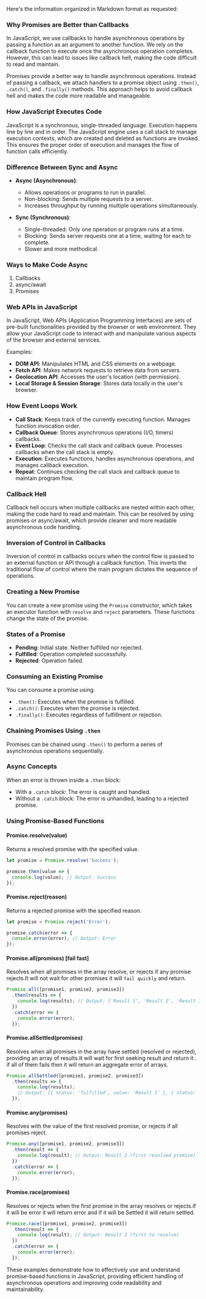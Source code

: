 Here's the information organized in Markdown format as requested:

### Why Promises are Better than Callbacks

In JavaScript, we use callbacks to handle asynchronous operations by passing a function as an argument to another function. We rely on the callback function to execute once the asynchronous operation completes. However, this can lead to issues like callback hell, making the code difficult to read and maintain.

Promises provide a better way to handle asynchronous operations. Instead of passing a callback, we attach handlers to a promise object using `.then()`, `.catch()`, and `.finally()` methods. This approach helps to avoid callback hell and makes the code more readable and manageable.

### How JavaScript Executes Code

JavaScript is a synchronous, single-threaded language. Execution happens line by line and in order. The JavaScript engine uses a call stack to manage execution contexts, which are created and deleted as functions are invoked. This ensures the proper order of execution and manages the flow of function calls efficiently.

### Difference Between Sync and Async

- **Async (Asynchronous)**:
  - Allows operations or programs to run in parallel.
  - Non-blocking: Sends multiple requests to a server.
  - Increases throughput by running multiple operations simultaneously.

- **Sync (Synchronous)**:
  - Single-threaded: Only one operation or program runs at a time.
  - Blocking: Sends server requests one at a time, waiting for each to complete.
  - Slower and more methodical.

### Ways to Make Code Async

1. Callbacks
2. async/await
3. Promises

### Web APIs in JavaScript

In JavaScript, Web APIs (Application Programming Interfaces) are sets of pre-built functionalities provided by the browser or web environment. They allow your JavaScript code to interact with and manipulate various aspects of the browser and external services.

Examples:
- **DOM API**: Manipulates HTML and CSS elements on a webpage.
- **Fetch API**: Makes network requests to retrieve data from servers.
- **Geolocation API**: Accesses the user's location (with permission).
- **Local Storage & Session Storage**: Stores data locally in the user's browser.

### How Event Loops Work

- **Call Stack**: Keeps track of the currently executing function. Manages function invocation order.
- **Callback Queue**: Stores asynchronous operations (I/O, timers) callbacks.
- **Event Loop**: Checks the call stack and callback queue. Processes callbacks when the call stack is empty.
- **Execution**: Executes functions, handles asynchronous operations, and manages callback execution.
- **Repeat**: Continues checking the call stack and callback queue to maintain program flow.

### Callback Hell

Callback hell occurs when multiple callbacks are nested within each other, making the code hard to read and maintain. This can be resolved by using promises or async/await, which provide cleaner and more readable asynchronous code handling.

### Inversion of Control in Callbacks

Inversion of control in callbacks occurs when the control flow is passed to an external function or API through a callback function. This inverts the traditional flow of control where the main program dictates the sequence of operations.

### Creating a New Promise

You can create a new promise using the `Promise` constructor, which takes an executor function with `resolve` and `reject` parameters. These functions change the state of the promise.

### States of a Promise

- **Pending**: Initial state. Neither fulfilled nor rejected.
- **Fulfilled**: Operation completed successfully.
- **Rejected**: Operation failed.

### Consuming an Existing Promise

You can consume a promise using:
- `.then()`: Executes when the promise is fulfilled.
- `.catch()`: Executes when the promise is rejected.
- `.finally()`: Executes regardless of fulfillment or rejection.

### Chaining Promises Using `.then`

Promises can be chained using `.then()` to perform a series of asynchronous operations sequentially.

### Async Concepts

When an error is thrown inside a `.then` block:
- With a `.catch` block: The error is caught and handled.
- Without a `.catch` block: The error is unhandled, leading to a rejected promise.

### Using Promise-Based Functions

#### Promise.resolve(value)

Returns a resolved promise with the specified value.

```javascript
let promise = Promise.resolve('Success');

promise.then(value => {
  console.log(value); // Output: Success
});
```

#### Promise.reject(reason)

Returns a rejected promise with the specified reason.

```javascript
let promise = Promise.reject('Error');

promise.catch(error => {
  console.error(error); // Output: Error
});
```

#### Promise.all(promises) [fail fast]

Resolves when all promises in the array resolve, or rejects if any promise rejects.It will not wait for other promises it will `fail quickly` and return.

```javascript
Promise.all([promise1, promise2, promise3])
  .then(results => {
    console.log(results); // Output: ['Result 1', 'Result 2', 'Result 3']
  })
  .catch(error => {
    console.error(error);
  });
```

#### Promise.allSettled(promises)

Resolves when all promises in the array have settled (resolved or rejected), providing an array of results.It will wait for first seeking result and return it . if all of them fails then it will return an aggregate error of arrays.

```javascript
Promise.allSettled([promise1, promise2, promise3])
  .then(results => {
    console.log(results);
    // Output: [{ status: 'fulfilled', value: 'Result 1' }, { status: 'rejected', reason: 'Error 2' }, { status: 'fulfilled', value: 'Result 3' }]
  });
```

#### Promise.any(promises)

Resolves with the value of the first resolved promise, or rejects if all promises reject.

```javascript
Promise.any([promise1, promise2, promise3])
  .then(result => {
    console.log(result); // Output: Result 2 (first resolved promise)
  })
  .catch(error => {
    console.error(error);
  });
```

#### Promise.race(promises)

Resolves or rejects when the first promise in the array resolves or rejects.if it will be error it will return error and if it will be Settled it will return settled.

```javascript
Promise.race([promise1, promise2, promise3])
  .then(result => {
    console.log(result); // Output: Result 2 (first to resolve)
  })
  .catch(error => {
    console.error(error);
  });
```

These examples demonstrate how to effectively use and understand promise-based functions in JavaScript, providing efficient handling of asynchronous operations and improving code readability and maintainability.
